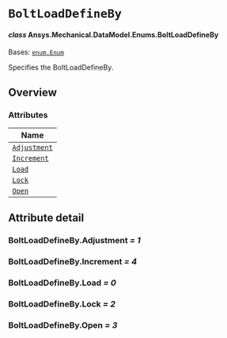 # `BoltLoadDefineBy`

<a id="ansys.mechanical.stubs.v241.Ansys.Mechanical.DataModel.Enums.BoltLoadDefineBy"></a>

#### *class* Ansys.Mechanical.DataModel.Enums.BoltLoadDefineBy

Bases: [`enum.Enum`](https://docs.python.org/3/library/enum.html#enum.Enum)

Specifies the BoltLoadDefineBy.

<!-- !! processed by numpydoc !! -->

<a id="overview"></a>

## Overview

### Attributes

| Name |
| ------------------------------------------------ |
| [`Adjustment`](#BoltLoadDefineBy.Adjustment) |
| [`Increment`](#BoltLoadDefineBy.Increment) |
| [`Load`](#BoltLoadDefineBy.Load) |
| [`Lock`](#BoltLoadDefineBy.Lock) |
| [`Open`](#BoltLoadDefineBy.Open) |

<a id="attribute-detail"></a>

## Attribute detail

<a id="BoltLoadDefineBy.Adjustment"></a>

### BoltLoadDefineBy.Adjustment *= 1*

<a id="BoltLoadDefineBy.Increment"></a>

### BoltLoadDefineBy.Increment *= 4*

<a id="BoltLoadDefineBy.Load"></a>

### BoltLoadDefineBy.Load *= 0*

<a id="BoltLoadDefineBy.Lock"></a>

### BoltLoadDefineBy.Lock *= 2*

<a id="BoltLoadDefineBy.Open"></a>

### BoltLoadDefineBy.Open *= 3*


